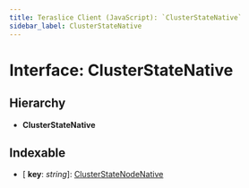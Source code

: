 ```yaml
---
title: Teraslice Client (JavaScript): `ClusterStateNative`
sidebar_label: ClusterStateNative
---
```


# Interface: ClusterStateNative

## Hierarchy

* **ClusterStateNative**

## Indexable

* \[ **key**: *string*\]: [ClusterStateNodeNative](clusterstatenodenative.md)
